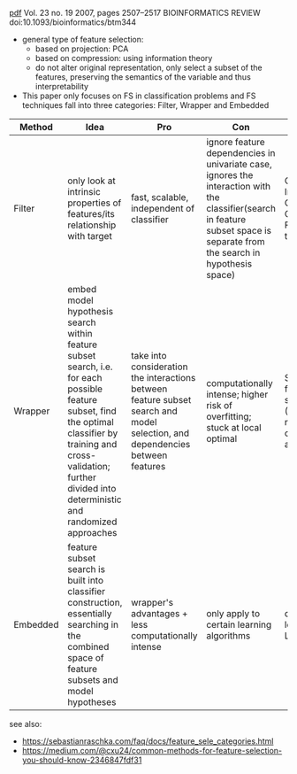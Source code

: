 [pdf](https://watermark.silverchair.com/btm344.pdf?token=AQECAHi208BE49Ooan9kkhW_Ercy7Dm3ZL_9Cf3qfKAc485ysgAAAnYwggJyBgkqhkiG9w0BBwagggJjMIICXwIBADCCAlgGCSqGSIb3DQEHATAeBglghkgBZQMEAS4wEQQMgwDm-grtZfRtl8DbAgEQgIICKeesj_Ap8R26R8Z18iZ6a9bh08STWEKwlHOftyaCFPAgKjeiIpjbvUSdJBDnjuquVK-JlH0hhM6RIMC3BJSNA7jHJ_ltcl_r9MgghSNS1PujfO247a4mH7s6pK-TZ6lq4PCEaYhFWZ8OKXfH_K_rR_17-vIsnQUmKh5z1Zt8YZpQ4ojt8AoRTnciySEP6VW__PlCzCTusydwzSy3F-jwE0MciR17bXMmXpHmnEzeR0YGXm5CmeRrLzB64MHYXB_OSSXDBSfayeWxG_orrDcJWcNXPKKVXWkcy9EGTjFamSe2SA4GlVbDZ3gn_cdOZbyERA88RfeMWgnhGU-TZhV_PmImBxtBlhS1ZiAWewTIyLUsV3sdewbZESqoXxoLQ5Yf4W_dt2XKyNPYlfByHaRRzQ12tClF79FXO3_jRSUHsTbJKfwio-byvTGcbkPmB6SdD83SUZvOUKR0bhi5egwNPHzJXEzcFk4vzlrDGxuRM9arvHKAen131Ab38QM1bvY8B-bMVqOefkocuQUsWb-cWh5mY0LZjhI8w_L_tGq8vCpBd5ztnUALti6jYwhkLNa8BshmYTw-BqvHqL6qlHxyWHbD52jHQQHZTgxSJGk9JNzc1BocOdOyfKilZIvyuRfStxgLWtezh8a7CRlyethITg_BOzSz2-3qqWOHYIMCkUR7PqacB3JGQQjZeLFZ19Ge1wpx6wv7IFm34Qcxh0NU_7sC0Pzy-Wt8_0o)
Vol. 23 no. 19 2007, pages 2507–2517 BIOINFORMATICS REVIEW doi:10.1093/bioinformatics/btm344

- general type of feature selection:
  - based on projection: PCA
  - based on compression: using information theory
  - do not alter original representation, only select a subset of the features, preserving the semantics of the variable and thus interpretability
- This paper only focuses on FS in classification problems and FS techniques fall into three categories: Filter, Wrapper and Embedded


|Method|Idea|Pro|Con|Examples|
|--|--|--|--|--|
|Filter|only look at intrinsic properties of features/its relationship with target|fast, scalable, independent of classifier|ignore feature dependencies in univariate case, ignores the interaction with the classifier(search in feature subset space is separate from the search in hypothesis space)|Chi-square, Information Gain, Gain ratio, Correlation based FS, variance threshold|
|Wrapper|embed model hypothesis search within feature subset search, i.e. for each possible feature subset, find the optimal classifier by training and cross-validation; further divided into deterministic and randomized approaches|take into consideration the interactions between feature subset search and model selection, and dependencies between features | computationally intense; higher risk of overfitting; stuck at local optimal|Sequential forward/backward selection (SFS/SBS), randomized hill climbing, genetics algorithms
|Embedded|feature subset search is built into classifier construction, essentially searching in the combined space of feature subsets and model hypotheses|wrapper's advantages + less computationally intense|only apply to certain learning algorithms| decision tree; logistic regression L1 regularization


see also:
- https://sebastianraschka.com/faq/docs/feature_sele_categories.html
- https://medium.com/@cxu24/common-methods-for-feature-selection-you-should-know-2346847fdf31
